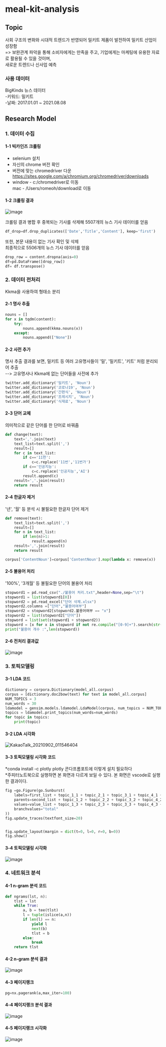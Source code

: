 # meal-kit-analysis

## Topic
사회 구조의 변화와 시대적 트렌드가 반영되어 밀키트 제품이 발전하여 밀키트 산업이 성장함       
=> 보완관계 파악을 통해 소비자에게는 만족을 주고, 기업에게는 마케팅에 유용한 자료로 활용될 수 있을 것이며,         
새로운 트렌드나 신사업 예측
  
### 사용 데이터
BigKinds 뉴스 데이터        
  -키워드: 밀키트        
  -날짜: 2017.01.01 ~ 2021.08.08
  
  
## Research Model

### 1. 데이터 수집

#### 1-1 빅카인즈 크롤링
- selenium 설치     
- 자신의 chrome 버전 확인     
- 버전에 맞는 chromedriver 다운     
https://sites.google.com/a/chromium.org/chromedriver/downloads     
- window - c:/chromedriver로 이동     
  mac -  /Users/romeoh/download로 이동     

#### 1-2 크롤링 결과 
![image](https://user-images.githubusercontent.com/88631078/131560714-031871e3-cecb-47f7-8082-828f39c0dcb7.png)

크롤링 결과 병합 후 중복되는 기사를 삭제해 5507개의 뉴스 기사 데이터를 얻음
```python
df_drop=df.drop_duplicates(['Date','Title','Content'], keep='first')
```


또한, 본문 내용이 없는 기사 확인 및 삭제    
최종적으로 5506개의 뉴스 기사 데이터를 얻음
```python
drop_row = content.dropna(axis=0)
df=pd.DataFrame([drop_row])
df= df.transpose()
```
### 2. 데이터 전처리
Kkma을 사용하여 형태소 분리

#### 2-1 명사 추출
```python
nouns = [] 
for x in tqdm(content):
    try:
        nouns.append(kkma.nouns(x))
    except:
        nouns.append(["None"])
```

#### 2-2 사전 추가
명사 추출 결과를 보면, 밀키트 등 여러 고유명사들이 '밀', '밀키트', '키트' 처럼 분리되어 추출    
--> 고유명사나 Kkma에 없는 단어들을 사전에 추가
```python
twitter.add_dictionary('밀키트', 'Noun')
twitter.add_dictionary('코로나19', 'Noun')
twitter.add_dictionary('간편식', 'Noun')
twitter.add_dictionary('프레시지', 'Noun')
twitter.add_dictionary('식재료', 'Noun')
```

#### 2-3 단어 교체
의미적으로 같은 단어를 한 단어로 바꿔줌

```python
def change(text):
    text=','.join(text)
    text_list=text.split(',')
    result=[]
    for c in text_list:
        if c=='11번':
            c=c.replace('11번','11번가')
        if c=='인공지능':
            c=c.replace('인공지능','AI')
        result.append(c)
    result=','.join(result)
    return result
```
#### 2-4 한글자 제거
'년', '월' 등 분석 시 불필요한 한글자 단어 제거

```python
def remove(text):
    text_list=text.split(',')
    result=[]
    for n in text_list:
        if len(n)>1:
            result.append(n)
    result=','.join(result)
    return result

corpus['ContentNoun']=corpus['ContentNoun'].map(lambda x: remove(x))
```

#### 2-5 불용어 처리
'100%', '3개월' 등 불필요한 단어의 불용어 처리

```python
stopword1 = pd.read_csv("./불용어 처리.txt",header=None,sep="\t")
stopword1 = list(stopword1[0])
stopword2 = pd.read_excel("단어 삭제.xlsx")
stopword2.columns =["단어","불용어여부"]
stopword2 = stopword2[stopword2.불용어여부 == "x"]
stopword2 = list(stopword2["단어"])
stopword = list(set(stopword1 + stopword2))
stopword = [x for x in stopword if not re.compile("[0-9]+").search(str(x))]
print("불용어 개수 :",len(stopword))
```

#### 2-6 전처리 결과값
![image](https://user-images.githubusercontent.com/88631078/131730865-76416561-1735-493d-bd98-23ed7f8f84bf.png)


### 3. 토픽모델링

#### 3-1 LDA 코드
```python
dictionary = corpora.Dictionary(model_all.corpus)
corpus = [dictionary.doc2bow(text) for text in model_all.corpus]
NUM_TOPICS = 3
num_words = 30
ldamodel = gensim.models.ldamodel.LdaModel(corpus, num_topics = NUM_TOPICS, id2word=dictionary, passes=15)
topics = ldamodel.print_topics(num_words=num_words)
for topic in topics:
    print(topic)
```

#### 3-2 LDA 시각화
![KakaoTalk_20210902_011546404](https://user-images.githubusercontent.com/88631078/131706978-52794de4-b79d-47d4-afa0-5d9dbf3252bd.gif)

#### 3-3 토픽모델링 시각화 코드
*conda install -c plotly plotly  콘다프롬포트에 이렇게 설치 필요하다     
*주피터노트북으로 실행하면 본 화면과 다르게 보일 수 있다. 본 화면은 vscode로 실행한 결과이다.

```python
fig =go.Figure(go.Sunburst(
    labels=first_list + topic_1_1 + topic_2_1 + topic_3_1 + topic_4_1 + topic_5_1 + topic_6_1 + topic_7_1 + topic_8_1,
    parents=second_list + topic_1_2 + topic_2_2 + topic_3_2 + topic_4_2 + topic_5_2 + topic_6_2 + topic_7_2 + topic_8_2,
    values=value_list + topic_1_3 + topic_2_3 + topic_3_3 + topic_4_3 + topic_5_3 + topic_6_3 + topic_7_3 + topic_8_3,
    branchvalues="total"
))
fig.update_traces(textfont_size=20)


fig.update_layout(margin = dict(t=0, l=0, r=0, b=0))
fig.show()
```

#### 3-4 토픽모델링 시각화
![image](https://user-images.githubusercontent.com/88631078/131688973-6d418982-28dd-4f50-93a6-4b4e54245789.png)

### 4. 네트워크 분석

#### 4-1 n-gram 분석 코드
```python
def ngrams(lst, n):
    tlst = lst
    while True:
        a, b = tee(tlst)
        l = tuple(islice(a,n))
        if len(l) == n:
            yield l
            next(b)
            tlst = b
        else:
            break
    return tlst
```

#### 4-2 n-gram 분석 결과
![image](https://user-images.githubusercontent.com/88631078/131562509-a94066ab-005d-46b5-98ae-fa1fa5b74a06.png)

#### 4-3 페이지랭크
```python
pg=nx.pagerank(a,max_iter=100)
```

#### 4-4 페이지랭크 분석 결과
![image](https://user-images.githubusercontent.com/88631078/131562991-81d6463e-0701-4cc5-a8dd-d969b9cd068a.png)

#### 4-5 페이지랭크 시각화
![image](https://user-images.githubusercontent.com/88631078/131563193-9cdfaf73-472d-444b-880e-ce68f75f1ec5.png)
